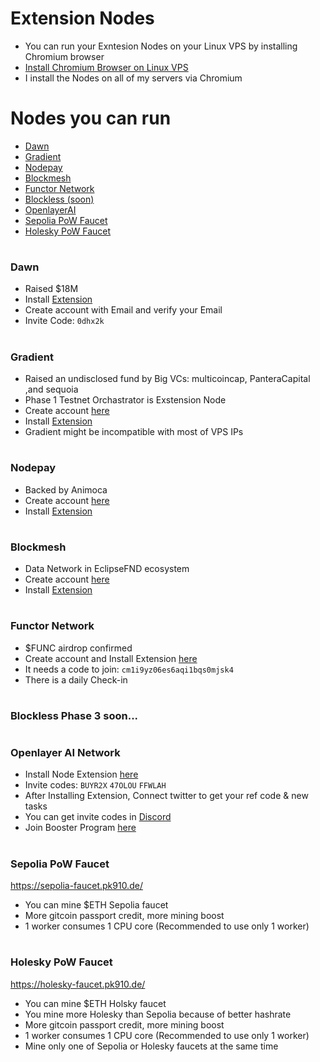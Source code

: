# Extension Nodes

* You can run your Exntesion Nodes on your Linux VPS by installing Chromium browser
* [Install Chromium Browser on Linux VPS](https://github.com/0xmoei/Install-Linux-Browser)
* I install the Nodes on all of my servers via Chromium

# Nodes you can run
* [Dawn](https://github.com/0xmoei/Extension-Nodes/blob/main/README.md#dawn)
* [Gradient](https://github.com/0xmoei/Extension-Nodes/blob/main/README.md#gradient)
* [Nodepay](https://github.com/0xmoei/Extension-Nodes/blob/main/README.md#nodepay)
* [Blockmesh](https://github.com/0xmoei/Extension-Nodes/blob/main/README.md#blockmesh)
* [Functor Network](https://github.com/0xmoei/Extension-Nodes/blob/main/README.md#functor-network)
* [Blockless (soon)](https://github.com/0xmoei/Extension-Nodes/blob/main/README.md#blockless-phase-3-soon)
* [OpenlayerAI](https://github.com/0xmoei/Extension-Nodes/blob/main/README.md#openlayer-ai-network)
* [Sepolia PoW Faucet](https://github.com/0xmoei/Extension-Nodes/blob/main/README.md#sepolia-pow-faucet)
* [Holesky PoW Faucet](https://github.com/0xmoei/Extension-Nodes/blob/main/README.md#holesky-pow-faucet)
#

### Dawn
* Raised $18M
* Install [Extension](https://chromewebstore.google.com/detail/dawn-validator-chrome-ext/fpdkjdnhkakefebpekbdhillbhonfjjp)
* Create account with Email and verify your Email
* Invite Code: `0dhx2k`

#

### Gradient
* Raised an undisclosed fund by Big VCs: multicoincap, PanteraCapital ,and sequoia
* Phase 1 Testnet Orchastrator is Exstension Node
* Create account [here](https://app.gradient.network/signup?code=BY9XWK)
* Install [Extension](https://chromewebstore.google.com/detail/gradient-sentry-node/caacbgbklghmpodbdafajbgdnegacfmo)
* Gradient might be incompatible with most of VPS IPs

#

### Nodepay
* Backed by Animoca
* Create account [here](https://app.nodepay.ai/register?ref=eBGza9jaED3TeLV)
* Install [Extension](https://chromewebstore.google.com/detail/nodepay-extension/lgmpfmgeabnnlemejacfljbmonaomfmm)

#

### Blockmesh
* Data Network in EclipseFND ecosystem
* Create account [here](https://app.blockmesh.xyz/register?invite_code=e0af8150-f715-4b0c-b19b-de6c07b8f413)
* Install [Extension](https://chromewebstore.google.com/detail/blockmesh-network/obfhoiefijlolgdmphcekifedagnkfjp)

#

### Functor Network
* $FUNC airdrop confirmed
* Create account and Install Extension [here](https://node.securitylabs.xyz/?from=extension&type=signin&referralCode=cm1i9yz06es6aqi1bqs0mjsk4)
* It needs a code to join: `cm1i9yz06es6aqi1bqs0mjsk4`
* There is a daily Check-in

#

### Blockless Phase 3 soon...

#

### Openlayer AI Network
* Install Node Extension [here](https://openlayer.tech)
* Invite codes: `BUYR2X` `47OLOU` `FFWLAH`
* After Installing Extension, Connect twitter to get your ref code & new tasks
* You can get invite codes in [Discord](https://discord.gg/openlayer)
* Join Booster Program [here](https://openlayer.deform.cc/boost?referral=uE4ZgwUmctVa)

#

### Sepolia PoW Faucet
https://sepolia-faucet.pk910.de/
* You can mine $ETH Sepolia faucet
* More gitcoin passport credit, more mining boost
* 1 worker consumes 1 CPU core (Recommended to use only 1 worker)

#

### Holesky PoW Faucet
https://holesky-faucet.pk910.de/
* You can mine $ETH Holsky faucet
* You mine more Holesky than Sepolia because of better hashrate
* More gitcoin passport credit, more mining boost
* 1 worker consumes 1 CPU core (Recommended to use only 1 worker)
* Mine only one of Sepolia or Holesky faucets at the same time


